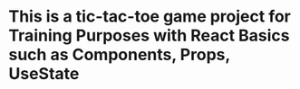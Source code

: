# This is a tic-tac-toe game project for Training Purposes with React Basics such as Components, Props, UseState 
